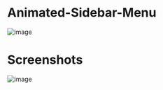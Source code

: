 # Animated-Sidebar-Menu

![image](https://user-images.githubusercontent.com/72864817/173788759-01277117-a6cd-4208-8c03-9021bc0a0240.png)

# Screenshots

![image](https://user-images.githubusercontent.com/72864817/175296956-d903c2b5-eae2-481a-9cb4-ce56aa7f4662.png)




